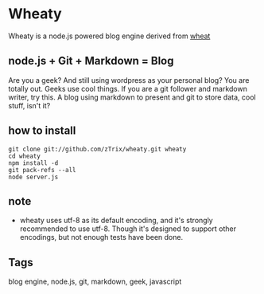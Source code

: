 # Wheaty

Wheaty is a node.js powered blog engine derived from [wheat]

## node.js + Git + Markdown = Blog
Are you a geek? And still using wordpress as your personal blog? You are totally out. Geeks use cool things. If you are a git follower and markdown writer, try this. A blog using markdown to present and git to store data, cool stuff, isn't it?

## how to install
    git clone git://github.com/zTrix/wheaty.git wheaty
    cd wheaty
    npm install -d
    git pack-refs --all
    node server.js

## note
* wheaty uses utf-8 as its default encoding, and it's strongly recommended to use utf-8. Though it's designed to support other encodings, but not enough tests have been done.

## Tags
 blog engine, node.js, git, markdown, geek, javascript

[wheat]:https://github.com/creationix/wheat


